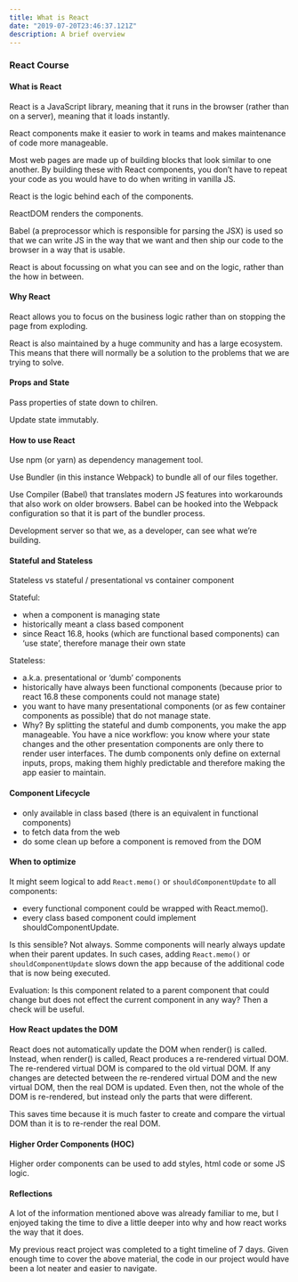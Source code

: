 ```yaml
---
title: What is React
date: "2019-07-20T23:46:37.121Z"
description: A brief overview 
---
```


### React Course

#### What is React

React is a JavaScript library, meaning that it runs in the browser (rather than on a server), meaning that it loads instantly.

React components make it easier to work in teams and makes maintenance of code more manageable.

Most web pages are made up of building blocks that look similar to one another. By building these with React components, you don’t have to repeat your code as you would have to do when writing in vanilla JS.

React is the logic behind each of the components. 

ReactDOM renders the components.

Babel (a preprocessor which is responsible for parsing the JSX) is used so that we can write JS in the way that we want and then ship our code to the browser in a way that is usable.

React is about focussing on what you can see and on the logic, rather than the how in between.

#### Why React

React allows you to focus on the business logic rather than on stopping the page from exploding.

React is also maintained by a huge community and has a large ecosystem. This means that there will normally be a solution to the problems that we are trying to solve.

#### Props and State

Pass properties of state down to chilren. 

Update state immutably.

#### How to use React

Use npm (or yarn) as dependency management tool. 

Use Bundler (in this instance Webpack) to bundle all of our files together.

Use Compiler (Babel) that translates modern JS features into workarounds that also work on older browsers. Babel can be hooked into the Webpack configuration so that it is part of the bundler process.

Development server so that we, as a developer, can see what we’re building.

#### Stateful and Stateless

Stateless vs stateful / presentational vs container component

Stateful:
- when a component is managing state
- historically meant a class based component
- since React 16.8, hooks (which are functional based components) can ‘use state’, therefore manage their own state

Stateless:
- a.k.a. presentational or ‘dumb’ components
- historically have always been functional components (because prior to react 16.8 these components could not manage state)
-  you want to have many presentational components (or as few container components as possible) that do not manage state. 
- Why? By splitting the stateful and dumb components, you make the app manageable. You have a nice workflow: you know where your state changes and the other presentation components are only there to render user interfaces. The dumb components only define on external inputs, props, making them highly predictable and therefore making the app easier to maintain.

#### Component Lifecycle

- only available in class based (there is an equivalent in functional components)
- to fetch data from the web
- do some clean up before a component is removed from the DOM

#### When to optimize

It might seem logical to add `React.memo()` or `shouldComponentUpdate` to all components:
* every functional component could be wrapped with React.memo().
* every class based component could implement shouldComponentUpdate.

Is this sensible?
Not always. Somme components will nearly always update when their parent updates. In such cases, adding `React.memo()` or `shouldComponentUpdate` slows down the app because of the additional code that is now being executed.

Evaluation:
Is this component related to a parent component that could change but does not effect the current component in any way? Then a check will be useful. 

#### How React updates the DOM

React does not automatically update the DOM when render() is called. Instead, when render() is called, React produces a re-rendered virtual DOM. The re-rendered virtual DOM is compared to the old virtual DOM. If any changes are detected between the re-rendered virtual DOM and the new virtual DOM, then the real DOM is updated. Even then, not the whole of the DOM is re-rendered, but instead only the parts that were different. 

This saves time because it is much faster to create and compare the virtual DOM than it is to re-render the real DOM.

#### Higher Order Components (HOC)

Higher order components can be used to add styles, html code or some JS logic. 

#### Reflections

A lot of the information mentioned above was already familiar to me, but I enjoyed taking the time to dive a little deeper into why and how react works the way that it does. 

My previous react project was completed to a tight timeline of 7 days. Given enough time to cover the above material, the code in our project would have been a lot neater and easier to navigate.
